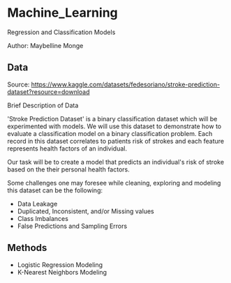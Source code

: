 # Machine_Learning
Regression and Classification Models

Author: Maybelline Monge

## Data
Source: https://www.kaggle.com/datasets/fedesoriano/stroke-prediction-dataset?resource=download

Brief Description of Data

'Stroke Prediction Dataset' is a binary classification dataset which will be experimented with models. We will use this dataset to demonstrate how to evaluate a classification model on a binary classification problem. Each record in this dataset correlates to patients risk of strokes and each feature represents health factors of an individual.

Our task will be to create a model that predicts an individual's risk of stroke based on the their personal health factors.

Some challenges one may foresee while cleaning, exploring and modeling this dataset can be the following:
- Data Leakage
- Duplicated, Inconsistent, and/or Missing values
- Class Imbalances
- False Predictions and Sampling Errors


## Methods

- Logistic Regression Modeling
- K-Nearest Neighbors Modeling
